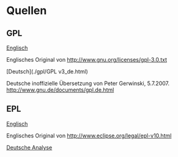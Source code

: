 Quellen
=======

GPL
---

[Englisch](./gpl/gpl-3.0_en.txt)

Englisches Original von
http://www.gnu.org/licenses/gpl-3.0.txt

[Deutsch](./gpl/GPL v3_de.html)

Deutsche inoffizielle Übersetzung von Peter Gerwinski, 5.7.2007.
http://www.gnu.de/documents/gpl.de.html

EPL
---

[Englisch](./epl/EPL-1.0_en.html)

Englisches Original von
http://www.eclipse.org/legal/epl-v10.html

[Deutsche Analyse](./epl/Analyse.md)

